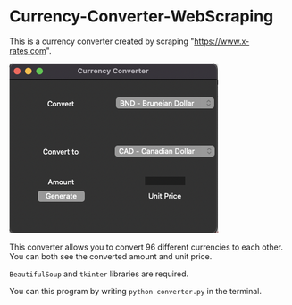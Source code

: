 # Currency-Converter-WebScraping
This is a currency converter created by scraping "https://www.x-rates.com".

![This is an image](https://raw.githubusercontent.com/FatihcDeniz/Currency-Converter-WebScraping/main/picture.png)

This converter allows you to convert 96 different currencies to each other. You can both see the converted amount and unit price.

`BeautifulSoup` and `tkinter` libraries are required.

You can this program by writing `python converter.py` in the terminal.

